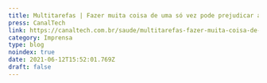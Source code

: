 ```yaml
---
title: Multitarefas | Fazer muita coisa de uma só vez pode prejudicar a saúde mental
press: CanalTech
link: https://canaltech.com.br/saude/multitarefas-fazer-muita-coisa-de-uma-so-vez-pode-prejudicar-a-saude-mental-181780/
category: Imprensa
type: blog
noindex: true
date: 2021-06-12T15:52:01.769Z
draft: false
---
```

